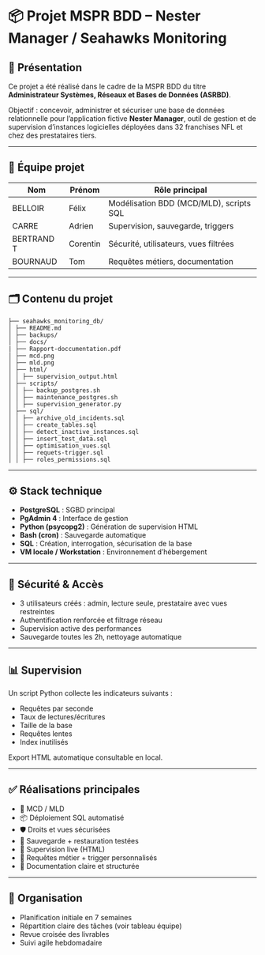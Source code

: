 # 📦 Projet MSPR BDD – Nester Manager / Seahawks Monitoring

## 🧾 Présentation

Ce projet a été réalisé dans le cadre de la MSPR BDD du titre **Administrateur Systèmes, Réseaux et Bases de Données (ASRBD)**.

Objectif : concevoir, administrer et sécuriser une base de données relationnelle pour l’application fictive **Nester Manager**, outil de gestion et de supervision d’instances logicielles déployées dans 32 franchises NFL et chez des prestataires tiers.

---

## 👥 Équipe projet

| Nom            | Prénom     | Rôle principal                         |
|----------------|------------|----------------------------------------|
| BELLOIR         | Félix  | Modélisation BDD (MCD/MLD), scripts SQL |
| CARRE         | Adrien  | Supervision, sauvegarde, triggers       |
| BERTRAND T         | Corentin | Sécurité, utilisateurs, vues filtrées   |
| BOURNAUD         | Tom  | Requêtes métiers, documentation         |

---

## 🗂️ Contenu du projet
```
├── seahawks_monitoring_db/
│ ├── README.md
│ ├── backups/
│ ├── docs/
| ├── Rapport-doccumentation.pdf
│ ├── mcd.png
│ ├── mld.png
│ ├── html/
│ │ ├── supervision_output.html
│ ├── scripts/
│ │ ├── backup_postgres.sh
│ │ ├── maintenance_postgres.sh
│ │ ├── supervision_generator.py
│ ├── sql/
│ │ ├── archive_old_incidents.sql
│ │ ├── create_tables.sql
│ │ ├── detect_inactive_instances.sql
│ │ ├── insert_test_data.sql
│ │ ├── optimisation_vues.sql
│ │ ├── requets-trigger.sql
│ │ ├── roles_permissions.sql
```

---

## ⚙️ Stack technique

- **PostgreSQL** : SGBD principal
- **PgAdmin 4** : Interface de gestion
- **Python (psycopg2)** : Génération de supervision HTML
- **Bash (cron)** : Sauvegarde automatique
- **SQL** : Création, interrogation, sécurisation de la base
- **VM locale / Workstation** : Environnement d’hébergement

---

## 🔐 Sécurité & Accès

- 3 utilisateurs créés : admin, lecture seule, prestataire avec vues restreintes
- Authentification renforcée et filtrage réseau
- Supervision active des performances
- Sauvegarde toutes les 2h, nettoyage automatique

---

## 📊 Supervision

Un script Python collecte les indicateurs suivants :
- Requêtes par seconde
- Taux de lectures/écritures
- Taille de la base
- Requêtes lentes
- Index inutilisés

Export HTML automatique consultable en local.

---

## ✅ Réalisations principales

- 🔧 MCD / MLD
- 📦 Déploiement SQL automatisé
- 🛡️ Droits et vues sécurisées
- 🔁 Sauvegarde + restauration testées
- 🧠 Supervision live (HTML)
- 🧮 Requêtes métier + trigger personnalisés
- 📘 Documentation claire et structurée

---

## 📅 Organisation

- Planification initiale en 7 semaines
- Répartition claire des tâches (voir tableau équipe)
- Revue croisée des livrables
- Suivi agile hebdomadaire
